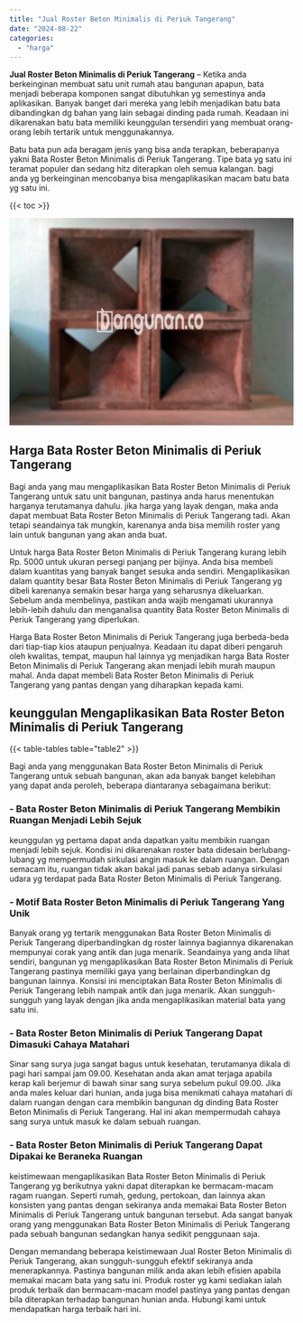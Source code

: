 ```yaml
---
title: "Jual Roster Beton Minimalis di Periuk Tangerang"
date: "2024-08-22"
categories: 
  - "harga"
---
```


**Jual Roster Beton Minimalis di Periuk Tangerang** – Ketika anda berkeinginan membuat satu unit rumah atau bangunan apapun, bata menjadi beberapa komponen sangat dibutuhkan yg semestinya anda aplikasikan. Banyak banget dari mereka yang lebih menjadikan batu bata dibandingkan dg bahan yang lain sebagai dinding pada rumah. Keadaan ini dikarenakan batu bata memiliki keunggulan tersendiri yang membuat orang-orang lebih tertarik untuk menggunakannya.

Batu bata pun ada beragam jenis yang bisa anda terapkan, beberapanya yakni Bata Roster Beton Minimalis di Periuk Tangerang. Tipe bata yg satu ini teramat populer dan sedang hitz diterapkan oleh semua kalangan. bagi anda yg berkeinginan mencobanya bisa mengaplikasikan macam batu bata yg satu ini.

{{< toc >}}

![Jual Roster Beton Minimalis di Periuk Tangerang](/images/bata-roster-minimalis-34.png)

## Harga Bata Roster Beton Minimalis di Periuk Tangerang

Bagi anda yang mau mengaplikasikan Bata Roster Beton Minimalis di Periuk Tangerang untuk satu unit bangunan, pastinya anda harus menentukan harganya terutamanya dahulu. jika harga yang layak dengan, maka anda dapat membuat Bata Roster Beton Minimalis di Periuk Tangerang tadi. Akan tetapi seandainya tak mungkin, karenanya anda bisa memilih roster yang lain untuk bangunan yang akan anda buat.

Untuk harga Bata Roster Beton Minimalis di Periuk Tangerang kurang lebih Rp. 5000 untuk ukuran persegi panjang per bijinya. Anda bisa membeli dalam kuantitas yang banyak banget sesuka anda sendiri. Mengaplikasikan dalam quantity besar Bata Roster Beton Minimalis di Periuk Tangerang yg dibeli karenanya semakin besar harga yang seharusnya dikeluarkan. Sebelum anda membelinya, pastikan anda wajib mengamati ukurannya lebih-lebih dahulu dan menganalisa quantity Bata Roster Beton Minimalis di Periuk Tangerang yang diperlukan.

Harga Bata Roster Beton Minimalis di Periuk Tangerang juga berbeda-beda dari tiap-tiap kios ataupun penjualnya. Keadaan itu dapat diberi pengaruh oleh kwalitas, tempat, maupun hal lainnya yg menjadikan harga Bata Roster Beton Minimalis di Periuk Tangerang akan menjadi lebih murah maupun mahal. Anda dapat membeli Bata Roster Beton Minimalis di Periuk Tangerang yang pantas dengan yang diharapkan kepada kami.

## keunggulan Mengaplikasikan Bata Roster Beton Minimalis di Periuk Tangerang

{{< table-tables table="table2" >}}

Bagi anda yang menggunakan Bata Roster Beton Minimalis di Periuk Tangerang untuk sebuah bangunan, akan ada banyak banget kelebihan yang dapat anda peroleh, beberapa diantaranya sebagaimana berikut:

### \- Bata Roster Beton Minimalis di Periuk Tangerang Membikin Ruangan Menjadi Lebih Sejuk

keunggulan yg pertama dapat anda dapatkan yaitu membikin ruangan menjadi lebih sejuk. Kondisi ini dikarenakan roster bata didesain berlubang-lubang yg mempermudah sirkulasi angin masuk ke dalam ruangan. Dengan semacam itu, ruangan tidak akan bakal jadi panas sebab adanya sirkulasi udara yg terdapat pada Bata Roster Beton Minimalis di Periuk Tangerang.

### \- Motif Bata Roster Beton Minimalis di Periuk Tangerang Yang Unik

Banyak orang yg tertarik menggunakan Bata Roster Beton Minimalis di Periuk Tangerang diperbandingkan dg roster lainnya bagiannya dikarenakan mempunyai corak yang antik dan juga menarik. Seandainya yang anda lihat sendiri, bangunan yg mengaplikasikan Bata Roster Beton Minimalis di Periuk Tangerang pastinya memiliki gaya yang berlainan diperbandingkan dg bangunan lainnya. Konsisi ini menciptakan Bata Roster Beton Minimalis di Periuk Tangerang lebih nampak antik dan juga menarik. Akan sungguh-sungguh yang layak dengan jika anda mengaplikasikan material bata yang satu ini.

### \- Bata Roster Beton Minimalis di Periuk Tangerang Dapat Dimasuki Cahaya Matahari

Sinar sang surya juga sangat bagus untuk kesehatan, terutamanya dikala di pagi hari sampai jam 09.00. Kesehatan anda akan amat terjaga apabila kerap kali berjemur di bawah sinar sang surya sebelum pukul 09.00. Jika anda males keluar dari hunian, anda juga bisa menikmati cahaya matahari di dalam ruangan dengan cara membikin bangunan dg dinding Bata Roster Beton Minimalis di Periuk Tangerang. Hal ini akan mempermudah cahaya sang surya untuk masuk ke dalam sebuah ruangan.

### \- Bata Roster Beton Minimalis di Periuk Tangerang Dapat Dipakai ke Beraneka Ruangan

keistimewaan mengaplikasikan Bata Roster Beton Minimalis di Periuk Tangerang yg berikutnya yakni dapat diterapkan ke bermacam-macam ragam ruangan. Seperti rumah, gedung, pertokoan, dan lainnya akan konsisten yang pantas dengan sekiranya anda memakai Bata Roster Beton Minimalis di Periuk Tangerang untuk bangunan tersebut. Ada sangat banyak orang yang menggunakan Bata Roster Beton Minimalis di Periuk Tangerang pada sebuah bangunan sedangkan hanya sedikit penggunaan saja.

Dengan memandang beberapa keistimewaan Jual Roster Beton Minimalis di Periuk Tangerang, akan sungguh-sungguh efektif sekiranya anda menerapkannya. Pastinya bangunan milik anda akan lebih efisien apabila memakai macam bata yang satu ini. Produk roster yg kami sediakan ialah produk terbaik dan bermacam-macam model pastinya yang pantas dengan bila diterapkan terhadap bangunan hunian anda. Hubungi kami untuk mendapatkan harga terbaik hari ini.
